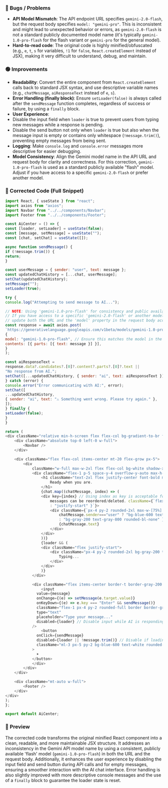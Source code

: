 ### 🔴 Bugs / Problems
- **API Model Mismatch**: The API endpoint URL specifies `gemini-2.0-flash`, but the request body specifies `model:
"gemini-pro"`. This is inconsistent and might lead to unexpected behavior or errors, as `gemini-2.0-flash` is not a
standard publicly documented model name (it's typically `gemini-1.0-pro-flash` for the flash variant or `gemini-pro` for
the general model).
- **Hard-to-read code**: The original code is highly minified/obfuscated (e.g., `e`, `t`, `s` for variables, `!1` for
`false`, `React.createElement` instead of JSX), making it very difficult to understand, debug, and maintain.

### 🟢 Improvements
- **Readability**: Convert the entire component from `React.createElement` calls back to standard JSX syntax, and use
descriptive variable names (e.g., `chatMessage`, `aiResponseText` instead of `e`, `s`).
- **Error Handling (finally block)**: Ensure `setLoader(false)` is always called after the `sendMessage` function
completes, regardless of success or failure, by using a `finally` block.
- **User Experience**:
- Disable the input field when `loader` is true to prevent users from typing new messages while a response is pending.
- Disable the send button not only when `loader` is true but also when the message input is empty or contains only
whitespace (`!message.trim()`), preventing empty messages from being sent.
- **Logging**: Make `console.log` and `console.error` messages more descriptive for easier debugging.
- **Model Consistency**: Align the Gemini model name in the API URL and request body for clarity and correctness. For
this correction, `gemini-1.0-pro-flash` is used as a standard publicly available "flash" model. Adjust if you have
access to a specific `gemini-2.0-flash` or prefer another model.

### 📝 Corrected Code (Full Snippet)
```javascript
import React, { useState } from "react";
import axios from "axios";
import Navbar from "../../components/Navbar";
import Footer from "../../components/Footer";

const AiCenter = () => {
const [loader, setLoader] = useState(false);
const [message, setMessage] = useState("");
const [chat, setChat] = useState([]);

async function sendMessage() {
if (!message.trim()) {
return;
}

const userMessage = { sender: "user", text: message };
const updatedChatHistory = [...chat, userMessage];
setChat(updatedChatHistory);
setMessage("");
setLoader(true);

try {
console.log("Attempting to send message to AI...");

// NOTE: Using 'gemini-1.0-pro-flash' for consistency and public availability.
// If you have access to a specific 'gemini-2.0-flash' or another model,
// update both the URL and the 'model' property in the request body accordingly.
const response = await axios.post(
`https://generativelanguage.googleapis.com/v1beta/models/gemini-1.0-pro-flash:generateContent?key=${import.meta.env.VITE_AI_PRODUCT_KEY}`,
{
model: "gemini-1.0-pro-flash", // Ensure this matches the model in the URL
contents: [{ parts: [{ text: message }] }],
}
);

const aiResponseText =
response.data?.candidates?.[0]?.content?.parts?.[0]?.text ||
"No response from AI.";
setChat([...updatedChatHistory, { sender: "ai", text: aiResponseText }]);
} catch (error) {
console.error("Error communicating with AI:", error);
setChat([
...updatedChatHistory,
{ sender: "ai", text: "⚠️ Something went wrong. Please try again." },
]);
} finally {
setLoader(false);
}
}

return (
<div className="relative min-h-screen flex flex-col bg-gradient-to-br from-gray-50 via-white to-gray-100 text-gray-800">
    <div className="absolute top-0 left-0 w-full">
        <Navbar />
    </div>

    <div className="flex flex-col items-center mt-20 flex-grow px-5">
        <div
            className="w-full max-w-2xl flex flex-col bg-white shadow-xl border border-gray-200 rounded-2xl overflow-hidden">
            <div className="flex-1 p-5 space-y-4 overflow-y-auto max-h-[65vh]">
                <h1 className="text-2xl flex justify-center font-bold m-4">
                    Ready when you are.
                </h1>
                {chat.map((chatMessage, index) => (
                <div key={index} // Using index as key is acceptable for static lists, but unique IDs are better if
                    messages can be reordered/deleted. className={`flex ${ chatMessage.sender==="user" ? "justify-end"
                    : "justify-start" }`}>
                    <div className={`px-4 py-2 rounded-2xl max-w-[75%] text-sm md:text-base ${
                        chatMessage.sender==="user" ? "bg-blue-600 text-white rounded-br-none"
                        : "bg-gray-200 text-gray-800 rounded-bl-none" }`}>
                        {chatMessage.text}
                    </div>
                </div>
                ))}
                {loader && (
                <div className="flex justify-start">
                    <div className="px-4 py-2 rounded-2xl bg-gray-200 text-gray-600 text-sm animate-pulse">
                        Typing...
                    </div>
                </div>
                )}
            </div>

            <div className="flex items-center border-t border-gray-200 p-3 bg-gray-50">
                <input
              value={message}
              onChange={(e) => setMessage(e.target.value)}
              onKeyDown={(e) => e.key === "Enter" && sendMessage()}
              className="flex-1 px-4 py-2 rounded-full border border-gray-300 focus:border-blue-500 outline-none bg-white text-gray-800"
              type="text"
              placeholder="Type your message..."
              disabled={loader} // Disable input while AI is responding
            />
                <button
              onClick={sendMessage}
              disabled={loader || !message.trim()} // Disable if loading or message is empty
              className="ml-3 px-5 py-2 bg-blue-600 text-white rounded-full shadow-md hover:bg-blue-700 transition-all disabled:opacity-50 disabled:cursor-not-allowed"
            >
              ➤
            </button>
            </div>
        </div>
    </div>

    <div className="mt-auto w-full">
        <Footer />
    </div>
</div>
);
};

export default AiCenter;
```

### 👀 Preview
The corrected code transforms the original minified React component into a clean, readable, and more maintainable JSX
structure. It addresses an inconsistency in the Gemini API model name by using a consistent, publicly available 'flash'
model (`gemini-1.0-pro-flash`) in both the URL and the request body. Additionally, it enhances the user experience by
disabling the input field and send button during API calls and for empty messages, ensuring a smoother interaction with
the AI chat interface. Error handling is also slightly improved with more descriptive console messages and the use of a
`finally` block to guarantee the loader state is reset.